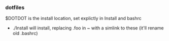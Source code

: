 ### dotfiles

$DOTDOT is the install location, set explictly in Install and bashrc

* ./Install will install, replacing .foo in ~ with a simlink to these (it'll rename old .bashrc)
